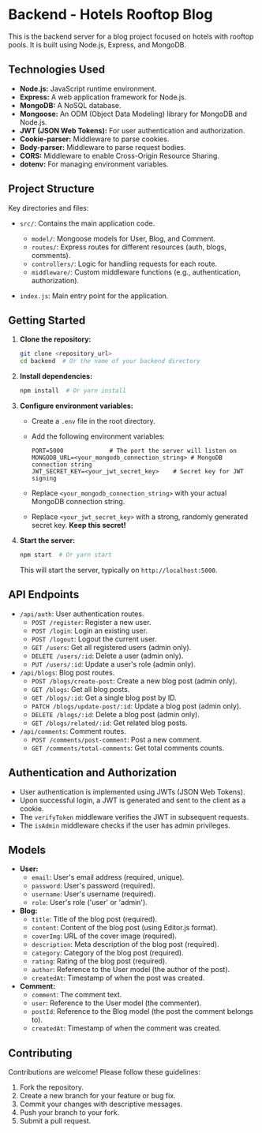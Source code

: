# Backend - Hotels Rooftop Blog

This is the backend server for a blog project focused on hotels with rooftop pools. It is built using Node.js, Express, and MongoDB.

## Technologies Used

*   **Node.js:**  JavaScript runtime environment.
*   **Express:**  A web application framework for Node.js.
*   **MongoDB:**  A NoSQL database.
*   **Mongoose:**  An ODM (Object Data Modeling) library for MongoDB and Node.js.
*   **JWT (JSON Web Tokens):**  For user authentication and authorization.
*   **Cookie-parser:** Middleware to parse cookies.
*   **Body-parser:** Middleware to parse request bodies.
*   **CORS:** Middleware to enable Cross-Origin Resource Sharing.
*   **dotenv:**  For managing environment variables.

## Project Structure

Key directories and files:

*   `src/`: Contains the main application code.
    *   `model/`: Mongoose models for User, Blog, and Comment.
    *   `routes/`: Express routes for different resources (auth, blogs, comments).
    *   `controllers/`:  Logic for handling requests for each route.
    *   `middleware/`: Custom middleware functions (e.g., authentication, authorization).

*   `index.js`: Main entry point for the application.

## Getting Started

1.  **Clone the repository:**

    ```bash
    git clone <repository_url>
    cd backend  # Or the name of your backend directory
    ```

2.  **Install dependencies:**

    ```bash
    npm install  # Or yarn install
    ```

3.  **Configure environment variables:**

    *   Create a `.env` file in the root directory.
    *   Add the following environment variables:

        ```
        PORT=5000             # The port the server will listen on
        MONGODB_URL=<your_mongodb_connection_string> # MongoDB connection string
        JWT_SECRET_KEY=<your_jwt_secret_key>    # Secret key for JWT signing
        ```

    *   Replace `<your_mongodb_connection_string>` with your actual MongoDB connection string.
    *   Replace `<your_jwt_secret_key>` with a strong, randomly generated secret key.  **Keep this secret!**

4.  **Start the server:**

    ```bash
    npm start  # Or yarn start
    ```

    This will start the server, typically on `http://localhost:5000`.

## API Endpoints

*   `/api/auth`: User authentication routes.
    *   `POST /register`: Register a new user.
    *   `POST /login`: Login an existing user.
    *   `POST /logout`: Logout the current user.
    *   `GET /users`: Get all registered users (admin only).
    *   `DELETE /users/:id`: Delete a user (admin only).
    *   `PUT /users/:id`: Update a user's role (admin only).
*   `/api/blogs`: Blog post routes.
    *   `POST /blogs/create-post`: Create a new blog post (admin only).
    *   `GET /blogs`: Get all blog posts.
    *   `GET /blogs/:id`: Get a single blog post by ID.
    *   `PATCH /blogs/update-post/:id`: Update a blog post (admin only).
    *   `DELETE /blogs/:id`: Delete a blog post (admin only).
    *   `GET /blogs/related/:id`: Get related blog posts.
*   `/api/comments`: Comment routes.
    *   `POST /comments/post-comment`: Post a new comment.
    *   `GET /comments/total-comments`: Get total comments counts.

## Authentication and Authorization

*   User authentication is implemented using JWTs (JSON Web Tokens).
*   Upon successful login, a JWT is generated and sent to the client as a cookie.
*   The `verifyToken` middleware verifies the JWT in subsequent requests.
*   The `isAdmin` middleware checks if the user has admin privileges.

## Models

*   **User:**
    *   `email`: User's email address (required, unique).
    *   `password`: User's password (required).
    *   `username`: User's username (required).
    *   `role`: User's role ('user' or 'admin').
*   **Blog:**
    *   `title`: Title of the blog post (required).
    *   `content`: Content of the blog post (using Editor.js format).
    *   `coverImg`: URL of the cover image (required).
    *   `description`: Meta description of the blog post (required).
    *   `category`: Category of the blog post (required).
    *   `rating`: Rating of the blog post (required).
    *   `author`: Reference to the User model (the author of the post).
    *   `createdAt`: Timestamp of when the post was created.
*   **Comment:**
    *   `comment`: The comment text.
    *   `user`: Reference to the User model (the commenter).
    *   `postId`: Reference to the Blog model (the post the comment belongs to).
    *   `createdAt`: Timestamp of when the comment was created.

## Contributing

Contributions are welcome! Please follow these guidelines:

1.  Fork the repository.
2.  Create a new branch for your feature or bug fix.
3.  Commit your changes with descriptive messages.
4.  Push your branch to your fork.
5.  Submit a pull request.
